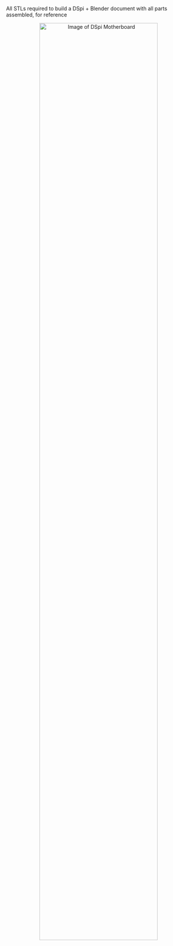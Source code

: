 All STLs required to build a DSpi + Blender document with all parts assembled, for reference
<div align="center">
  <img src="[https://i.imgur.com/5myap0f.png](https://i.imgur.com/Q1SL3JN.png)" alt="Image of DSpi Motherboard" width="80%">
</div>

